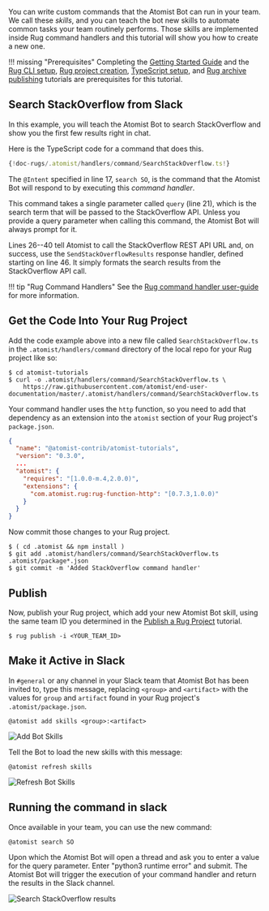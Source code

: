 You can write custom commands that the Atomist Bot can run in your team. We
call these _skills_, and you can teach the bot new skills to
automate common tasks your team routinely performs. Those skills are
implemented inside Rug command handlers and this tutorial will show you
how to create a new one.

!!! missing "Prerequisites"
    Completing the [Getting Started Guide][getting-started]
    and the [Rug CLI setup][cli-setup],
    [Rug project creation][create-rug], [TypeScript setup][ts],
    and [Rug archive publishing][publish] tutorials are prerequisites
    for this tutorial.

[getting-started]: /getting-started/index.md
[cli-setup]: setup-cli.md
[create-rug]: create-rug-project.md
[ts]: setup-typescript.md
[publish]: publish-rug-project.md

## Search StackOverflow from Slack

In this example, you will teach the Atomist Bot to search
StackOverflow and show you the first few results right in chat.

Here is the TypeScript code for a command that does this.

```typescript linenums="1" hl_lines="17 21"
{!doc-rugs/.atomist/handlers/command/SearchStackOverflow.ts!}
```

The `@Intent` specified in line 17, `search SO`, is the command that
the Atomist Bot will respond to by executing this _command handler_.

This command takes a single parameter called `query` (line 21), which
is the search term that will be passed to the StackOverflow
API. Unless you provide a query parameter when calling this command,
the Atomist Bot will always prompt for it.

Lines 26--40 tell Atomist to call the StackOverflow REST API URL and,
on success, use the `SendStackOverflowResults` response handler,
defined starting on line 46. It simply formats the search results from
the StackOverflow API call.

!!! tip "Rug Command Handlers"
    See the [Rug command handler user-guide][rugcmd] for more information.

[rugcmd]: /user-guide/rug/command-handlers.md

## Get the Code Into Your Rug Project

Add the code example above into a new file called `SearchStackOverflow.ts` in the
`.atomist/handlers/command` directory of the local repo for your Rug project
like so:

```console
$ cd atomist-tutorials
$ curl -o .atomist/handlers/command/SearchStackOverflow.ts \
    https://raw.githubusercontent.com/atomist/end-user-documentation/master/.atomist/handlers/command/SearchStackOverflow.ts
```

Your command handler uses the `http` function, so you need to add that
dependency as an extension into the `atomist` section of your Rug
project's `package.json`.

```json hl_lines="7 8"
{
  "name": "@atomist-contrib/atomist-tutorials",
  "version": "0.3.0",
  ...
  "atomist": {
    "requires": "[1.0.0-m.4,2.0.0)",
    "extensions": {
      "com.atomist.rug:rug-function-http": "[0.7.3,1.0.0)"
    }
  }
}
```

Now commit those changes to your Rug project.

```console
$ ( cd .atomist && npm install )
$ git add .atomist/handlers/command/SearchStackOverflow.ts .atomist/package*.json
$ git commit -m 'Added StackOverflow command handler'
```

## Publish

Now, publish your Rug project, which add your new Atomist Bot skill,
using the same team ID you determined in
the [Publish a Rug Project][publish] tutorial.

```console
$ rug publish -i <YOUR_TEAM_ID>
```

## Make it Active in Slack

In `#general` or any channel in your Slack team that Atomist Bot has
been invited to, type this message, replacing `<group>` and
`<artifact>` with the values for `group` and `artifact` found in your
Rug project's `.atomist/package.json`.

```
@atomist add skills <group>:<artifact>
```

<div class="ss-container">
  <img src="../images/add-skills.png" alt="Add Bot Skills" class="ss-medium">
</div>

Tell the Bot to load the new skills with this message:

```
@atomist refresh skills
```

<div class="ss-container">
  <img src="../images/refresh-skills.png" alt="Refresh Bot Skills" class="ss-medium">
</div>

## Running the command in slack

Once available in your team, you can use the new command:

```
@atomist search SO
```

Upon which the Atomist Bot will open a thread and ask you to enter a
value for the query parameter.  Enter "python3 runtime error" and
submit.  The Atomist Bot will trigger the execution of your command
handler and return the results in the Slack channel.

<div class="ss-container">
  <img src="../images/search-so-results.png" alt="Search StackOverflow results" class="ss-large">
</div>

